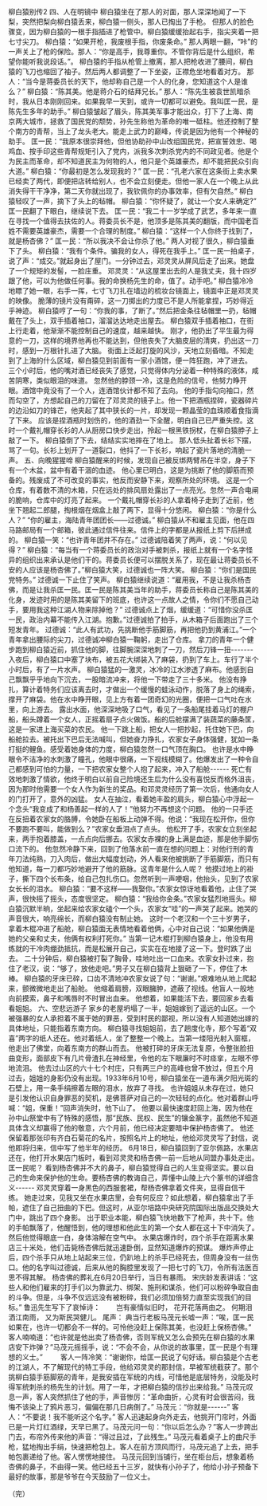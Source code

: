 柳白猿别传2
四、人在明镜中 柳白猿坐在了那人的对面，那人深深地闻了一下梨，突然把梨向柳白猿丢来，柳白猿一侧头，那人已掏出了手枪。  但那人的脸色骤变，因为柳白猿的一根手指插进了枪管中。柳白猿缓缓抬起右手，指尖夹着一把七寸尖刀。  柳白猿：“如果开枪，我废根手指，你废条命。” 那人两眼一翻，“咔”的一声关上了枪的保险。那人：“你是高手，我尊重你。不管你背后是什么组织，希望你能听我说段话。”。  柳白猿的手指从枪管上撤离，那人把枪收进了腰间，柳白猿的飞刀也缩回了袖子。然后两人都调整了一下坐姿，正襟危坐地看着对方。  那人：“当今是蒋委员长的天下，他却称自己是一个人的化身，您知道这个人是谁么？”  柳白猿：“陈其美。他是蒋介石的结拜兄长。” 那人：“陈先生被袁世凯暗杀时，我从日本刚刚回来。如果我早一天到，或许一切都可以避免。我叫匡一民，是陈先生多年的助手。”  柳白猿皱起了眉头，陈其美军事才能出众，打下了上海、南京两大城市，拯救了国民党的颓势，孙先生称他为革命的唯一砥柱。他还控制了整个南方的青帮，当上了龙头老大。能走上武力的巅峰，传说是因为他有一个神秘的助手。  匡一民：“我原本很崇拜他，但他协助孙中山改组国民党，把宣誓效忠、喝鸡血、按手印这些青帮规矩引入了党内，派我多次刺杀党内的不同政见者。他是个为民主而革命，却不知道民主为何物的人，他只是个英雄豪杰，却不能把民众引向大道。”  柳白猿：“你最初是怎么发现我的？” 匡一民：“孔老六家在这条街上卖水果已经卖了两代，即便把店转给别人，也不会立刻便走。但他一家人在一个晚上从此消失得干干净净，第二天你就出现了，我钦佩你的办事效率，但有欠自然。”  柳白猿轻叹了一声，摘下了头上的毡帽。 柳白猿：“你怀疑了，就让一个女人来确定?” 匡一民翻了下眼白，继续说下去。 匡一民：“我二十一岁学成了武艺，多年来一直在寻找一个值得去扶佐的人。蒋委员长不是，他顶多是陈其美的翻版，而中国老百姓不需要英雄豪杰，需要一个合理的制度。”  柳白猿：“这样一个人你终于找到了，就是杨杏佛？” 匡一民：“所以我决不会让你杀了他。” 两人对视了很久，柳白猿垂下了头。 柳白猿：“我有个条件。骗我的女人，得死在我手上。” 匡一民一拍桌子，说了声：“成交。”就起身出了屋门。一分钟过去，邓灵灵从屏风后走了出来。她盘了一个规矩的发髻，一脸庄重。  邓灵灵：“从这屋里出去的人是我丈夫，我十四岁跟了他，可以为他做任何事。我的命换杨先生的命，值了。动手吧。”  柳白猿冷冷地瞟了她一眼，右手一挥，七寸飞刀扎在墙边的梳妆台镜面上，镜面中正是邓灵灵的映像。  脆薄的镜片没有甭碎，这一刀掷出的力度已不是人所能拿捏，巧妙得近乎神迹。  柳白猿哼了一句：“你我的事，了断了。”然后把金条往毡帽里一扔，毡帽戴在了头上，双手插着袖口，溜溜达达地走出屋去。  柳白猿双手插着袖口，在街上行走着，他渐渐不能控制自己的速度，越来越快。  刚才，他扔出了平生最为得意的一刀，这样的境界他再也不能达到，但他丧失了大脑皮层的清爽，扔出这一刀时，感到一万根针扎进了大脑。  街面上泛起打旋的风沙，天地立刻昏暗。不知走到了上海的什么区域，柳白猿见到前面有一家小酒馆，便一阵狂跑，冲了进去。  三个小时后，他的嘴对酒已经丧失了感觉，只觉得体内分泌着一种特殊的液体，咸苦阴寒，类似眼泪的味道。  忽然他的脖颈一冷，这是危险的信号，他努力睁开眼。酒馆中竟没有了一个人，连酒馆伙计都不知了去向。  他的手指勾向袖口，然而勾空了，方想起自己的刀留在了邓灵灵的镜子上。他一下把酒瓶捏碎，瓷器碎片的边沿如刀的锋芒，他夹起了其中狭长的一片，却发现一颗晶莹的血珠顺着食指滴了下来。  应该是捏酒瓶时划伤的，他的酒劲一下全醒，明白自己已严重失控。这时一个戴礼帽穿长衫的人从厨房口快步走出，拎起一根黑铁拐杖，在柳白猿脖子上敲了一下。  柳白猿倒了下去，结结实实地摔在了地上。 那人低头扯着长衫下摆，骂了一句。长衫上划开了一道裂口，他抖了一下长衫，响起了瓷片落地的清脆一声。
五、向晚猩猩啼 柳白猿醒来的时候，发现自己被反绑两臂吊在半空，身子下有一个木盆，盆中有着干涸的血迹。  他心里已明白，这是为挑断了他的脚筋而预备的。残废成了不可改变的事实，他反而安静下来，观察所处的环境。  这是一个仓库，有着数不清的木箱，只在远处的排风扇处露出了一点亮光。忽然一声合电闸的脆响，仓库中的灯亮了起来。  一个戴礼帽穿长衫的人拿着椅子走到了近前，他坐下翘起二郎腿，掏根烟在烟盒上敲了两下，显得十分悠闲。  柳白猿：“你是什么人？” “你的雇主，海陆青年团团长——过德诚。” 柳白猿从不和雇主见面，他在四马路邮局有一个邮箱，彼此通过信件往来。信件上的字都是从报纸上剪下后拼成的。  柳白猿一笑：“也许青年团并不存在。” 过德诚陪着笑了两声，说：“何以见得？” 柳白猿：“每当有一个蒋委员长的政治对手被刺杀，报纸上就有一个名字怪异的组织出来承认是他们干的。蒋委员长便可以摆脱关系了，现在最让蒋委员长不安的人应该是杨杏佛了。”柳白猿大笑，过德诚也一阵大笑。  柳白猿：“你们是国民党特务。” 过德诚一下止住了笑声。 柳白猿继续说道：“雇用我，不是让我杀杨杏佛，而是让我杀匡一民。匡一民是陈其美当年的助手，蒋委员长称自己是陈其美的化身，发迹时用的是陈其美留下的班底，也许这一点故人之情，令你们不愿自己动手，要用我这种江湖人物来除掉他？”  过德诚点上了烟，缓缓道：“可惜你没杀匡一民，政治内幕不能传入江湖。抱歉。”过德诚拍了拍手，从木箱子后面跑出了三个短发青年。  过德诚：“此人有武功，先挑断他手筋脚筋，再把他扔到黄浦江。”一个青年拿出腰际的尖刀，过德诚冲柳白猿一鞠躬，走出了仓库。  拿刀的青年一个健步跑到柳白猿近前，抓住他的脚，往脚腕深深地刺了一刀，然后刀锋一扭-------  入夜后，柳白猿口中塞了块布，被五花大绑装入了麻袋，扔到了车上。车行了半个小时后，有了一片水声。  柳白猿猛的一激灵，冰冷的江水渗透了麻布。他感到自己飘飘乎乎地向下沉去，一股暗流冲来，将他一下带走了三十多米。  他没有挣扎，算计着特务们应该离去时，才做出一个缓慢的蛙泳动作，脱落了身上的绳索，撑开了麻袋。他在水中睁开眼，见上方有着一团奇幻的光圈，便把一口气吐在水里，向上游去。  露出水面，他深深地吸了口气，看见了一条船尾挂着马灯的棚户船，船头蹲着一个女人，正摇着扇子点火做饭。船的后舱摆满了装蔬菜的藤条筐，这是一家进上海买菜的农民。  他一下跳上船，把女人一把抄起，托住她下巴，向船舱拉去。被托出下巴后无法喊叫，但她奋力挣扎，农家女子身体强健，犹如一条打挺的鲤鱼。感受着她身体的力度，柳白猿忽然一口气顶在胸口。  也许是水中睁眼令不洁净的水刺激了瞳孔，他眼中很痛，一下视线模糊了。他爆发出了一种令自己都感到可怕的力量，一下把农家女整个人抱了起来，冲入了船舱------  死亡有效地刺激了情欲，他终于明白以前自己险境还生后为什么没有喜悦反而格外沮丧，因为那时他需要一个女人作为新生的奖品。和邓灵灵经历了第一次后，他通向女人的门打开了，意外的凶猛。      女人在抽泣，看着她丰盈的肩头，柳白猿心中浮起一个念头“我变成了和杨善起一样的人了！”他努力不再想这个问题。  他的一只手还在反扭着农家女的胳膊，令她卧在船板上动弹不得。他说：“我现在松开你，但你不要跑不要叫，能做到么？”农家女垂泪点了点头。  他松开了手，农家女立刻坐起来，两手抱着膝盖，一点点向后挪去。农家女赤裸的身上满是血迹，那是他手脚伤口流下的。  他忽然冷静下来，回到了他落水前一直在想的问题上：对他行刑的青年刀法纯熟，刀入肉后，做出大幅度划动，外人看来他被挑断了手筋脚筋，而只有他知道，每一刀都巧妙地避开了他的筋脉。这青年是什么人呢？  他摸过地上的褂子，撕下四个长布条，给自己包扎伤口。忽然听到一声哽咽，他抬头，见到了农家女长长的泪水。  柳白猿：“要不这样——我娶你。”农家女惊讶地看着他，止住了哭声，很快摇了摇头，态度很坚定。  柳白猿：“我给你金条。”农家女猛烈地摇头。柳白猿沉默半晌，坐起来给农家女磕个一个头，农家女“哇”的一声哭了起来。她哭的声音很大，响亮绵长，而柳白猿没有制止她。  这时一个老汉和一个三十岁男子，拿着木棍冲进了船舱，柳白猿面无表情地看着他俩，心中对自己说：“如果他俩是她的父亲和丈夫，他俩有权利打死你。”  当第一记木棍打到柳白猿身上，他没有用练就的干冷肉绷劲抵抗，而是松展开自己，实实在在地接了这一下。登时跌了出去。  二十分钟后，柳白猿被打裂了胸骨，哇地吐出一口血来。农家女扑过来，抱住了老汉，说：“够了，放他走吧。”男子又在柳白猿背上狠砸了一下，停住了木棒。  柳白猿的牙床已碎，口齿不清地冲农家女说了句：“谢谢。”艰难地从地上爬起来，颤微微地走出了船舱。  他缩着肩膀，双眼臃肿，遮蔽了视线。他盲人一般地向前摸索，鼻子和嘴唇时不时冒出血来。  他想着，如果能活下去，要回家乡去看看姐姐。
六、空悲远游子 家乡的老屋坍塌了一半，姐姐嫁到了遥远的山区。一个被强暴的女人承担着不属于她的罪恶，受到村民的鄙视，所以没有人知道她出嫁的具体地址，只能指着东南方向。  柳白猿寻找姐姐前，去了趟度化寺，那个写着“双喜”两字的纸人还在。他对着纸人，坐了整整一个晚上。当第一缕阳光射入窗框，他走出了佛堂，向着东南方的群山而去。  他被打碎的牙床无法复原，令整张脸扭曲变形，面部皮下有几片骨渣扎在神经里，令他的左下眼廉时不时痉挛，左眼不停地流泪。  他去过山区的六十七个村庄，只有两三户的高峰也曾不放过，但五个月过去，姐姐的身影仍没有出现。1933年6月10号，柳白猿坐在一道布满夕阳光斑的石壁上，用一条手绢擦着左眼的泪水，放弃了寻找。  也许姐姐从未存在过，她只是引发他认识自身罪恶的契机，是佛菩萨对自己的一次轻轻的点化。他对着群山呼喊：“姐，保重！”回声消失时，他下山了。  他要以最快速度赶回上海，因为他在孙中山祭堂中有了特殊的感悟，那“民族、民权、民生”的镶金篆字，虽然他不知道具体含义却赢得了他的敬意，六个月前，他已经决定要暗中保护杨杏佛了。  他还保留着那张印有齐白石菊花的名片，按照名片上的地址，他给邓灵灵写了封信，说他即将归来，信中写了他半年的经历。  6月18日，柳白猿回到了亚尔佩路，水果店还在，他打开水果店门板时，看到邓灵灵和杨杏佛一前一后地从同盟办事处走出。匡一民呢？  看到杨杏佛并不大的鼻子，柳白猿觉得自己的人生变得坚实。要以自己的生命来保护他的生命。要杨杏佛的教诲自己，弄懂中山陵上六个篆书的详细含义------  邓灵灵穿着一身黑色的西服套裙，帮杨杏佛拿着文件夹，显得自信干练。  她走过来，见我又坐在水果店里，会有何反应？如此想着，柳白猿拿出了手帕，遮住了自己扭曲的下巴。但这时，从亚尔培路中央研究院国际出版品交换处大门中，跳出了四个身影。  出于职业本能，柳白猿飞快地数下了枪声，共十下。他的手帕飘落了，他醒悟到，他的理想和他此生的第一个女人都在这十下中消失了。然后他觉得眼底一白，身体溶解在空气中。  水果店爆炸时，四个杀手在距离水果店三十米处，他们击毙杨杏佛后就迅速卧倒，显然知道爆炸的预谋。  爆炸声停止后，四个杀手只从地上站起来三位，仍趴地上的杀手已经死去，但周身没有一丝伤口。他的名字叫过德诚，后来从他的胸腔里发现了一把七寸的飞刀，令所有法医百思不得其解。  杨杏佛的葬礼在6月20日举行，当日有暴雨。 宋庆龄发表讲话：“这些人和他们雇来的打手们以为靠武力、绑架、施刑和谋杀，他们可以粉碎争取自由的斗争。但是，斗争不仅远远没有被粉碎，我们必须加倍努力直至实现我们的目标。”  鲁迅先生写下了哀悼诗：　　 岂有豪情似旧时， 花开花落两由之。 何期泪洒江南雨， 又为斯民哭健儿。 尾声： 典当行老板马茂元长嘘一声：“唉，匡一民如果在，也许一切都会不一样的。可怜他没赶上保陈其美，也没赶上保杨杏佛。”  客人喃喃道：“也许就是他出卖了杨杏佛，否则军统又怎么会预先在柳白猿的水果店安下炸弹？”马茂元摇摇手，说：“不会不会，从你说的故事里，匡一民是个有理想的义士。”  　　 客人一阵冷笑：“谢谢你，给匡一民说了句好话。柳白猿是个古老的江湖人，不了解现代的特工手段，他给邓灵灵的那封信，早被军统截获了。那个挑柳白猿手筋脚筋的青年，是我安插在军统的内线，可惜他是底层特务，没能及时得军统刺杀的杨先生的计划。用了一年，才把柳白猿的信抄出来给我。”  马茂元叹息一声，客人突然抓住了他的手，声音惨厉：“革命曲折，心灵有时会很苦闷，我悔不该染上了鸦片恶习，偏偏在那几日病倒了。”       马茂元：“你就是------”       客人：“不要说！我不能听这个名字。” 客人迅速起身向外走去，他挑开门帘时，外面已是一片灯红酒绿，天早已黑了。马茂元问一句：“你以后怎么办？”客人一步跨出门去，布帘外传来他的声音：“得过且过，了此残生。”        马茂元看着桌子上的曲尺手枪，猛地掏出手绢，快速把枪包上。客人在前方顶风而行，马茂元追了上去，把手帕包裹递给了他。客人愣愣地接住。        马茂元回到当铺行，坐在柜台后，想象着杨杏佛的鼻子，不由得一笑。他已经五十三岁，就快有小孙子了，他给小孙子预备下最好的故事，那是爷爷在今天鼓励了一位义士。
 
 （完）
